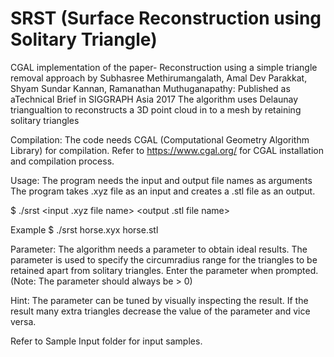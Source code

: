 # SRST (Surface Reconstruction using Solitary Triangle)
CGAL implementation of the paper- Reconstruction using a simple triangle removal approach by Subhasree Methirumangalath, Amal Dev Parakkat, Shyam Sundar Kannan, Ramanathan Muthuganapathy: Published as aTechnical Brief in SIGGRAPH Asia 2017
The algorithm uses Delaunay triangualtion to reconstructs a 3D point cloud in to a mesh by retaining solitary triangles

Compilation:
The code needs CGAL (Computational Geometry Algorithm Library) for compilation. 
Refer to https://www.cgal.org/ for CGAL installation and compilation process.

Usage: 
The program needs the input and output file names as arguments
The program takes .xyz file as an input and creates a .stl file as an output.

$ ./srst <input .xyz file name> <output .stl file name>

Example
$ ./srst horse.xyx horse.stl

Parameter: 
The algorithm needs a parameter to obtain ideal results.
The parameter is used to specify the circumradius range for the triangles to be retained apart from solitary triangles.
Enter the parameter when prompted. (Note: The parameter should always be > 0)

Hint: The parameter can be tuned by visually inspecting the result. 
If the result many extra triangles decrease the value of the parameter and vice versa.

Refer to Sample Input folder for input samples.


